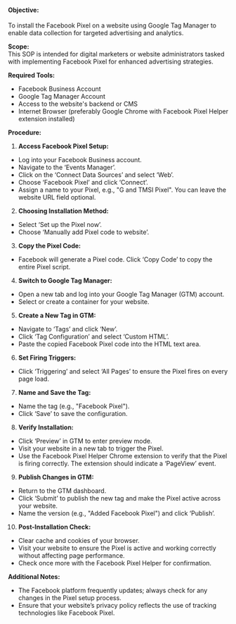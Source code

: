 #### **Objective:**  
To install the Facebook Pixel on a website using Google Tag Manager to enable data collection for targeted advertising and analytics.  
  
**Scope:**  
This SOP is intended for digital marketers or website administrators tasked with implementing Facebook Pixel for enhanced advertising strategies.  
  
**Required Tools:**  
- Facebook Business Account  
- Google Tag Manager Account  
- Access to the website's backend or CMS  
- Internet Browser (preferably Google Chrome with Facebook Pixel Helper extension installed)  
  
**Procedure:**  
  
1. **Access Facebook Pixel Setup:**  
- Log into your Facebook Business account.  
- Navigate to the ‘Events Manager’.  
- Click on the ‘Connect Data Sources’ and select ‘Web’.  
- Choose ‘Facebook Pixel’ and click ‘Connect’.  
- Assign a name to your Pixel, e.g., "G and TMSI Pixel". You can leave the website URL field optional.  
  
2. **Choosing Installation Method:**  
- Select ‘Set up the Pixel now’.  
- Choose ‘Manually add Pixel code to website’.  
  
3. **Copy the Pixel Code:**  
- Facebook will generate a Pixel code. Click ‘Copy Code’ to copy the entire Pixel script.  
  
4. **Switch to Google Tag Manager:**  
- Open a new tab and log into your Google Tag Manager (GTM) account.  
- Select or create a container for your website.  
  
5. **Create a New Tag in GTM:**  
- Navigate to ‘Tags’ and click ‘New’.  
- Click ‘Tag Configuration’ and select ‘Custom HTML’.  
- Paste the copied Facebook Pixel code into the HTML text area.  
  
6. **Set Firing Triggers:**  
- Click ‘Triggering’ and select ‘All Pages’ to ensure the Pixel fires on every page load.  
  
7. **Name and Save the Tag:**  
- Name the tag (e.g., "Facebook Pixel").  
- Click ‘Save’ to save the configuration.  
  
8. **Verify Installation:**  
- Click ‘Preview’ in GTM to enter preview mode.  
- Visit your website in a new tab to trigger the Pixel.  
- Use the Facebook Pixel Helper Chrome extension to verify that the Pixel is firing correctly. The extension should indicate a ‘PageView’ event.  
  
9. **Publish Changes in GTM:**  
- Return to the GTM dashboard.  
- Click ‘Submit’ to publish the new tag and make the Pixel active across your website.  
- Name the version (e.g., "Added Facebook Pixel") and click ‘Publish’.  
  
10. **Post-Installation Check:**  
- Clear cache and cookies of your browser.  
- Visit your website to ensure the Pixel is active and working correctly without affecting page performance.  
- Check once more with the Facebook Pixel Helper for confirmation.  
  
**Additional Notes:**  
- The Facebook platform frequently updates; always check for any changes in the Pixel setup process.  
- Ensure that your website’s privacy policy reflects the use of tracking technologies like Facebook Pixel.  